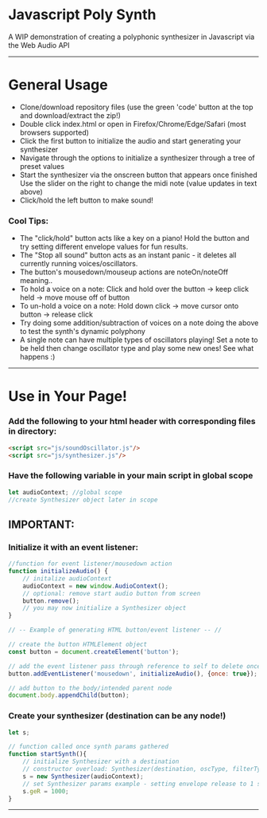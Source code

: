 # Javascript Poly Synth
A WIP demonstration of creating a polyphonic synthesizer in Javascript via the Web Audio API

-----------------------
# General Usage

* Clone/download repository files (use the green 'code' button at the top and download/extract the zip!)
* Double click index.html or open in Firefox/Chrome/Edge/Safari (most browsers supported)
* Click the first button to initialize the audio and start generating your synthesizer
* Navigate through the options to initialize a synthesizer through a tree of preset values
* Start the synthesizer via the onscreen button that appears once finished
    Use the slider on the right to change the midi note (value updates in text above)
* Click/hold the left button to make sound!


### Cool Tips:

* The "click/hold" button acts like a key on a piano! Hold the button and try setting different envelope values for fun results.
* The "Stop all sound" button acts as an instant panic - it deletes all currently running voices/oscillators.
* The button's mousedown/mouseup actions are noteOn/noteOff meaning..
* To hold a voice on a note: Click and hold over the button -> keep click held -> move mouse off of button
* To un-hold a voice on a note: Hold down click -> move cursor onto button -> release click
* Try doing some addition/subtraction of voices on a note doing the above to test the synth's dynamic polyphony
* A single note can have multiple types of oscillators playing! Set a note to be held then change oscillator type and play some new ones! See what happens :)

-----------------------

# Use in Your Page!

### Add the following to your html header with corresponding files in directory:
```html
<script src="js/soundOscillator.js"/>
<script src="js/synthesizer.js"/>
```

### Have the following variable in your main script in global scope
```js
let audioContext; //global scope
//create Synthesizer object later in scope
```

## IMPORTANT:
### Initialize it with an event listener:
```js
//function for event listener/mousedown action
function initializeAudio() {
    // initalize audioContext
    audioContext = new window.AudioContext();
    // optional: remove start audio button from screen
    button.remove();
    // you may now initialize a Synthesizer object
}

// -- Example of generating HTML button/event listener -- //

// create the button HTMLElement object
const button = document.createElement('button');

// add the event listener pass through reference to self to delete once done
button.addEventListener('mousedown', initializeAudio(), {once: true});

// add button to the body/intended parent node
document.body.appendChild(button);
```

### Create your synthesizer (destination can be any node!)
```js
let s;

// function called once synth params gathered
function startSynth(){
    // initialize Synthesizer with a destination
    // constructor overload: Synthesizer(destination, oscType, filterType)
    s = new Synthesizer(audioContext);
    // set Synthesizer params example - setting envelope release to 1 second
    s.geR = 1000;
}
```
-----------------------

